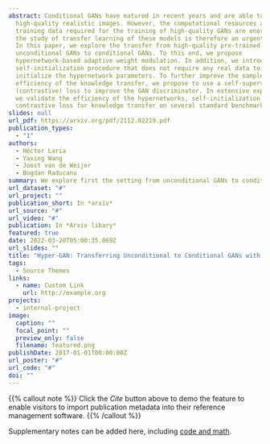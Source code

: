 ```yaml
---
abstract: Conditional GANs have matured in recent years and are able to generate
  high-quality realistic images. However, the computational resources and the
  training data required for the training of high-quality GANs are enormous, and
  the study of transfer learning of these models is therefore an urgent topic.
  In this paper, we explore the transfer from high-quality pre-trained
  unconditional GANs to conditional GANs. To this end, we propose
  hypernetwork-based adaptive weight modulation. In addition, we introduce a
  self-initialization procedure that does not require any real data to
  initialize the hypernetwork parameters. To further improve the sample
  efficiency of the knowledge transfer, we propose to use a self-supervised
  (contrastive) loss to improve the GAN discriminator. In extensive experiments,
  we validate the efficiency of the hypernetworks, self-initialization and
  contrastive loss for knowledge transfer on several standard benchmarks.
slides: null
url_pdf: https://arxiv.org/pdf/2112.02219.pdf
publication_types:
  - "1"
authors:
  - Héctor Laria
  - Yaxing Wang
  - Joost van de Weijer
  - Bogdan Raducanu
summary: We explore first the setting from unconditional GANs to conditional GANs.
url_dataset: "#"
url_project: ""
publication_short: In *arxiv*
url_source: "#"
url_video: "#"
publication: In *Arxiv libary*
featured: true
date: 2022-03-20T05:00:35.069Z
url_slides: ""
title: "Hyper-GAN: Transferring Unconditional to Conditional GANs with HyperNetworks"
tags:
  - Source Themes
links:
  - name: Custom Link
    url: http://example.org
projects:
  - internal-project
image:
  caption: ""
  focal_point: ""
  preview_only: false
  filename: featured.png
publishDate: 2017-01-01T00:00:00Z
url_poster: "#"
url_code: "#"
doi: ""
---
```


{{% callout note %}}
Click the *Cite* button above to demo the feature to enable visitors to import publication metadata into their reference management software.
{{% /callout %}}

Supplementary notes can be added here, including [code and math](https://sourcethemes.com/academic/docs/writing-markdown-latex/).
